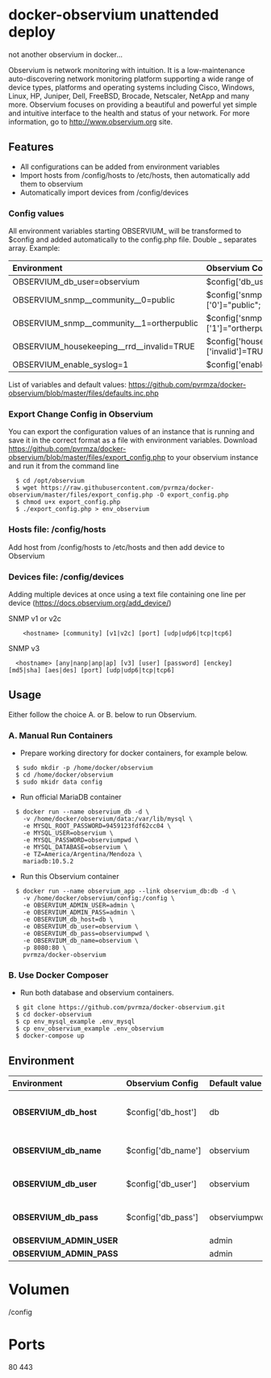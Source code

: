 
# docker-observium unattended deploy
not another observium in docker...

Observium is network monitoring with intuition. It is a low-maintenance auto-discovering network monitoring platform supporting a wide range of device types, platforms and operating systems including Cisco, Windows, Linux, HP, Juniper, Dell, FreeBSD, Brocade, Netscaler, NetApp and many more. Observium focuses on providing a beautiful and powerful yet simple and intuitive interface to the health and status of your network. For more information, go to http://www.observium.org site.

## Features
* All configurations can be added from environment variables
* Import hosts from /config/hosts to /etc/hosts, then automatically add them to observium
* Automatically import devices from /config/devices

### Config values
All environment variables starting OBSERVIUM_ will be transformed to $config and added automatically to the config.php file. Double _ separates array. Example:

| Environment | Observium Config | 
| :--- |:--- |
| OBSERVIUM_db_user=observium | $config['db_user']="observium"; | 
| OBSERVIUM_snmp__community__0=public | $config['snmp']['community']['0']="public"; | 
| OBSERVIUM_snmp__community__1=ortherpublic | $config['snmp']['community']['1']="ortherpublic"; | 
| OBSERVIUM_housekeeping__rrd__invalid=TRUE | $config['housekeeping']['rrd']['invalid']=TRUE; |
| OBSERVIUM_enable_syslog=1 |  $config['enable_syslog']=1; |


List of variables and default values: https://github.com/pvrmza/docker-observium/blob/master/files/defaults.inc.php

### Export Change Config in Observium
You can export the configuration values of an instance that is running and save it in the correct format as a file with environment variables.
Download https://github.com/pvrmza/docker-observium/blob/master/files/export_config.php to your observium instance and run it from the command line

```
  $ cd /opt/observium
  $ wget https://raw.githubusercontent.com/pvrmza/docker-observium/master/files/export_config.php -O export_config.php
  $ chmod u+x export_config.php
  $ ./export_config.php > env_observium
```

### Hosts file: /config/hosts
Add host from /config/hosts to /etc/hosts and then add device to Observium

### Devices file: /config/devices
Adding multiple devices at once using a text file containing one line per device (https://docs.observium.org/add_device/)

SNMP v1 or v2c
```
    <hostname> [community] [v1|v2c] [port] [udp|udp6|tcp|tcp6]
```
SNMP v3 
```
  <hostname> [any|nanp|anp|ap] [v3] [user] [password] [enckey] [md5|sha] [aes|des] [port] [udp|udp6|tcp|tcp6]
```

## Usage
Either follow the choice A. or B. below to run Observium.

### A. Manual Run Containers
- Prepare working directory for docker containers, for example below.
```
  $ sudo mkdir -p /home/docker/observium
  $ cd /home/docker/observium
  $ sudo mkidr data config
```
- Run official MariaDB container
```
  $ docker run --name observium_db -d \
    -v /home/docker/observium/data:/var/lib/mysql \
    -e MYSQL_ROOT_PASSWORD=9459123fdf62cc04 \
    -e MYSQL_USER=observium \
    -e MYSQL_PASSWORD=observiumpwd \
    -e MYSQL_DATABASE=observium \
    -e TZ=America/Argentina/Mendoza \
    mariadb:10.5.2
```

- Run this Observium container
```
  $ docker run --name observium_app --link observium_db:db -d \
    -v /home/docker/observium/config:/config \
    -e OBSERVIUM_ADMIN_USER=admin \
    -e OBSERVIUM_ADMIN_PASS=admin \
    -e OBSERVIUM_db_host=db \
    -e OBSERVIUM_db_user=observium \
    -e OBSERVIUM_db_pass=observiumpwd \
    -e OBSERVIUM_db_name=observium \
    -p 8080:80 \
    pvrmza/docker-observium
```

### B. Use Docker Composer
- Run both database and observium containers.
```
  $ git clone https://github.com/pvrmza/docker-observium.git 
  $ cd docker-observium
  $ cp env_mysql_example .env_mysql
  $ cp env_observium_example .env_observium
  $ docker-compose up
```

## Environment 

| Environment | Observium Config | Default value | Contenido | 
| :--- |:--- | :--- | :---| 
| **OBSERVIUM_db_host** | $config['db_host'] | db | 'localhost' or 'db.isp.com' or IP |
| **OBSERVIUM_db_name** | $config['db_name'] | observium | database name, eg observium |  
| **OBSERVIUM_db_user** | $config['db_user'] | observium | your database username |  
| **OBSERVIUM_db_pass** | $config['db_pass'] | observiumpwd | your database password |
| **OBSERVIUM_ADMIN_USER** |  | admin |  |  
| **OBSERVIUM_ADMIN_PASS** |  | admin |  |  

# Volumen
  /config

# Ports
  80 443
